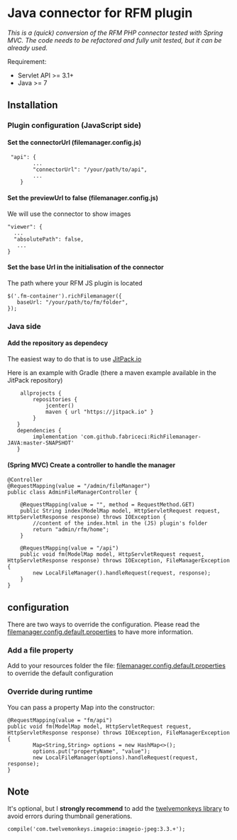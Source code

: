 # Java connector for RFM plugin

_This is a (quick) conversion of the RFM PHP connector tested with Spring MVC. The code needs to be refactored and fully unit tested, but it can be already used._

Requirement:

- Servlet API >= 3.1+
- Java >= 7

## Installation

### Plugin configuration (JavaScript side)

#### Set the connectorUrl (filemanager.config.js)

```
 "api": {
        ...
        "connectorUrl": "/your/path/to/api",
        ...
    }
```

#### Set the previewUrl to false (filemanager.config.js)

We will use the connector to show images

```
"viewer": {
  ...
  "absolutePath": false,
   ...
}
```

#### Set the base Url in the initialisation of the connector

The path where your RFM JS plugin is located

```
$('.fm-container').richFilemanager({
   baseUrl: "/your/path/to/fm/folder",
});
```

### Java side

#### Add the repository as dependecy

The easiest way to do that is to use [JitPack.io](https://github.com/jitpack/jitpack.io)

Here is an example with Gradle (there a maven example available in the JitPack repository)

```
    allprojects {
        repositories {
            jcenter()
            maven { url "https://jitpack.io" }
        }
   }
   dependencies {
        implementation 'com.github.fabriceci:RichFilemanager-JAVA:master-SNAPSHOT'
   }
```

#### (Spring MVC) Create a controller to handle the manager

```
@Controller
@RequestMapping(value = "/admin/fileManager")
public class AdminFileManagerController {

    @RequestMapping(value = "", method = RequestMethod.GET)
    public String index(ModelMap model, HttpServletRequest request, HttpServletResponse response) throws IOException {
        //content of the index.html in the (JS) plugin's folder
        return "admin/rfm/home";
    }

    @RequestMapping(value = "/api")
    public void fm(ModelMap model, HttpServletRequest request, HttpServletResponse response) throws IOException, FileManagerException {
        new LocalFileManager().handleRequest(request, response);
    }
}
```

## configuration

There are two ways to override the configuration. Please read the [filemanager.config.default.properties](https://github.com/fabriceci/RichFilemanager-JAVA/blob/master/src/main/resources/filemanager.config.default.properties) to have more information.

### Add a file property

Add to your resources folder the file: [filemanager.config.default.properties](https://github.com/fabriceci/RichFilemanager-JAVA/blob/master/src/main/resources/filemanager.config.default.properties) to override the default configuration

### Override during runtime

You can pass a property Map into the constructor:

```
@RequestMapping(value = "fm/api")
public void fm(ModelMap model, HttpServletRequest request, HttpServletResponse response) throws IOException, FileManagerException {
        Map<String,String> options = new HashMap<>();
        options.put("propertyName", "value");
        new LocalFileManager(options).handleRequest(request, response);
}
```

## Note

It's optional, but I **strongly recommend** to add the [twelvemonkeys library](https://github.com/haraldk/TwelveMonkeys) to avoid errors during thumbnail generations.

`compile('com.twelvemonkeys.imageio:imageio-jpeg:3.3.+');`
